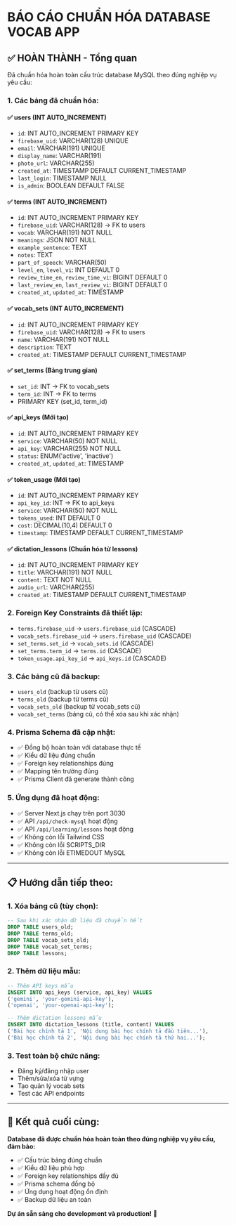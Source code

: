 # BÁO CÁO CHUẨN HÓA DATABASE VOCAB APP

## ✅ **HOÀN THÀNH - Tổng quan**

Đã chuẩn hóa hoàn toàn cấu trúc database MySQL theo đúng nghiệp vụ yêu cầu:

### **1. Các bảng đã chuẩn hóa:**

#### **✅ users** (INT AUTO_INCREMENT)
- `id`: INT AUTO_INCREMENT PRIMARY KEY
- `firebase_uid`: VARCHAR(128) UNIQUE
- `email`: VARCHAR(191) UNIQUE  
- `display_name`: VARCHAR(191)
- `photo_url`: VARCHAR(255)
- `created_at`: TIMESTAMP DEFAULT CURRENT_TIMESTAMP
- `last_login`: TIMESTAMP NULL
- `is_admin`: BOOLEAN DEFAULT FALSE

#### **✅ terms** (INT AUTO_INCREMENT)
- `id`: INT AUTO_INCREMENT PRIMARY KEY
- `firebase_uid`: VARCHAR(128) → FK to users
- `vocab`: VARCHAR(191) NOT NULL
- `meanings`: JSON NOT NULL
- `example_sentence`: TEXT
- `notes`: TEXT
- `part_of_speech`: VARCHAR(50)
- `level_en`, `level_vi`: INT DEFAULT 0
- `review_time_en`, `review_time_vi`: BIGINT DEFAULT 0
- `last_review_en`, `last_review_vi`: BIGINT DEFAULT 0
- `created_at`, `updated_at`: TIMESTAMP

#### **✅ vocab_sets** (INT AUTO_INCREMENT)
- `id`: INT AUTO_INCREMENT PRIMARY KEY
- `firebase_uid`: VARCHAR(128) → FK to users
- `name`: VARCHAR(191) NOT NULL
- `description`: TEXT
- `created_at`: TIMESTAMP DEFAULT CURRENT_TIMESTAMP

#### **✅ set_terms** (Bảng trung gian)
- `set_id`: INT → FK to vocab_sets
- `term_id`: INT → FK to terms
- PRIMARY KEY (set_id, term_id)

#### **✅ api_keys** (Mới tạo)
- `id`: INT AUTO_INCREMENT PRIMARY KEY
- `service`: VARCHAR(50) NOT NULL
- `api_key`: VARCHAR(255) NOT NULL
- `status`: ENUM('active', 'inactive')
- `created_at`, `updated_at`: TIMESTAMP

#### **✅ token_usage** (Mới tạo)
- `id`: INT AUTO_INCREMENT PRIMARY KEY
- `api_key_id`: INT → FK to api_keys
- `service`: VARCHAR(50) NOT NULL
- `tokens_used`: INT DEFAULT 0
- `cost`: DECIMAL(10,4) DEFAULT 0
- `timestamp`: TIMESTAMP DEFAULT CURRENT_TIMESTAMP

#### **✅ dictation_lessons** (Chuẩn hóa từ lessons)
- `id`: INT AUTO_INCREMENT PRIMARY KEY
- `title`: VARCHAR(191) NOT NULL
- `content`: TEXT NOT NULL
- `audio_url`: VARCHAR(255)
- `created_at`: TIMESTAMP DEFAULT CURRENT_TIMESTAMP

### **2. Foreign Key Constraints đã thiết lập:**

- `terms.firebase_uid` → `users.firebase_uid` (CASCADE)
- `vocab_sets.firebase_uid` → `users.firebase_uid` (CASCADE)
- `set_terms.set_id` → `vocab_sets.id` (CASCADE)
- `set_terms.term_id` → `terms.id` (CASCADE)
- `token_usage.api_key_id` → `api_keys.id` (CASCADE)

### **3. Các bảng cũ đã backup:**

- `users_old` (backup từ users cũ)
- `terms_old` (backup từ terms cũ)
- `vocab_sets_old` (backup từ vocab_sets cũ)
- `vocab_set_terms` (bảng cũ, có thể xóa sau khi xác nhận)

### **4. Prisma Schema đã cập nhật:**

- ✅ Đồng bộ hoàn toàn với database thực tế
- ✅ Kiểu dữ liệu đúng chuẩn
- ✅ Foreign key relationships đúng
- ✅ Mapping tên trường đúng
- ✅ Prisma Client đã generate thành công

### **5. Ứng dụng đã hoạt động:**

- ✅ Server Next.js chạy trên port 3030
- ✅ API `/api/check-mysql` hoạt động
- ✅ API `/api/learning/lessons` hoạt động
- ✅ Không còn lỗi Tailwind CSS
- ✅ Không còn lỗi SCRIPTS_DIR
- ✅ Không còn lỗi ETIMEDOUT MySQL

---

## **📋 Hướng dẫn tiếp theo:**

### **1. Xóa bảng cũ (tùy chọn):**
```sql
-- Sau khi xác nhận dữ liệu đã chuyển hết
DROP TABLE users_old;
DROP TABLE terms_old; 
DROP TABLE vocab_sets_old;
DROP TABLE vocab_set_terms;
DROP TABLE lessons;
```

### **2. Thêm dữ liệu mẫu:**
```sql
-- Thêm API keys mẫu
INSERT INTO api_keys (service, api_key) VALUES 
('gemini', 'your-gemini-api-key'),
('openai', 'your-openai-api-key');

-- Thêm dictation lessons mẫu
INSERT INTO dictation_lessons (title, content) VALUES
('Bài học chính tả 1', 'Nội dung bài học chính tả đầu tiên...'),
('Bài học chính tả 2', 'Nội dung bài học chính tả thứ hai...');
```

### **3. Test toàn bộ chức năng:**
- Đăng ký/đăng nhập user
- Thêm/sửa/xóa từ vựng
- Tạo quản lý vocab sets
- Test các API endpoints

---

## **🎯 Kết quả cuối cùng:**

**Database đã được chuẩn hóa hoàn toàn theo đúng nghiệp vụ yêu cầu, đảm bảo:**
- ✅ Cấu trúc bảng đúng chuẩn
- ✅ Kiểu dữ liệu phù hợp
- ✅ Foreign key relationships đầy đủ
- ✅ Prisma schema đồng bộ
- ✅ Ứng dụng hoạt động ổn định
- ✅ Backup dữ liệu an toàn

**Dự án sẵn sàng cho development và production! 🚀** 